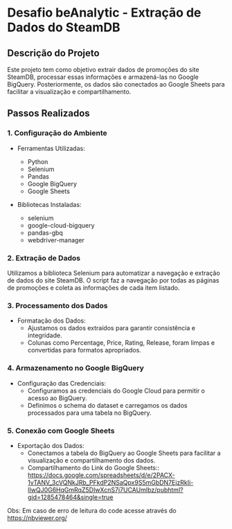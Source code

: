 # Desafio beAnalytic - Extração de Dados do SteamDB

## Descrição do Projeto

Este projeto tem como objetivo extrair dados de promoções do site SteamDB, processar essas informações e armazená-las no Google BigQuery. Posteriormente, os dados são conectados ao Google Sheets para facilitar a visualização e compartilhamento.

## Passos Realizados

### 1. Configuração do Ambiente

- Ferramentas Utilizadas:
  - Python
  - Selenium
  - Pandas
  - Google BigQuery
  - Google Sheets
 
- Bibliotecas Instaladas:
  - selenium
  - google-cloud-bigquery
  - pandas-gbq
  - webdriver-manager
    
### 2. Extração de Dados

Utilizamos a biblioteca Selenium para automatizar a navegação e extração de dados do site SteamDB. O script faz a navegação por todas as páginas de promoções e coleta as informações de cada item listado.

### 3. Processamento dos Dados
- Formatação dos Dados:
  - Ajustamos os dados extraídos para garantir consistência e integridade.
  - Colunas como Percentage, Price, Rating, Release, foram limpas e convertidas para formatos apropriados.
    
### 4. Armazenamento no Google BigQuery

- Configuração das Credenciais:
  - Configuramos as credenciais do Google Cloud para permitir o acesso ao BigQuery.
  - Definimos o schema do dataset e carregamos os dados processados para uma tabela no BigQuery.
 
### 5. Conexão com Google Sheets
- Exportação dos Dados:
  - Conectamos a tabela do BigQuery ao Google Sheets para facilitar a visualização e compartilhamento dos dados.
  - Compartilhamento do Link do Google Sheets:: https://docs.google.com/spreadsheets/d/e/2PACX-1vTANV_3cVQNkJRb_PFkdP2NSaQpx9S5mGbDN7EjzRkIi-lIwQJ0G6HqGmRqZ5DIwXcnS7j7UCAUmIbz/pubhtml?gid=1285478464&single=true


Obs: Em caso de erro de leitura do code acesse através do https://nbviewer.org/
